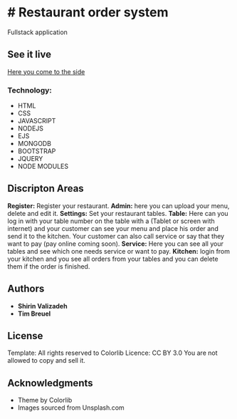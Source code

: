# # Restaurant order system

Fullstack application

## See it live

[Here you come to the side](https://tim-breuel-order-system.herokuapp.com/)

### Technology:

- HTML
- CSS
- JAVASCRIPT
- NODEJS
- EJS
- MONGODB
- BOOTSTRAP
- JQUERY
- NODE MODULES

## Discripton Areas

**Register:** Register your restaurant.
**Admin:** here you can upload your menu, delete and edit it.
**Settings:** Set your restaurant tables.
**Table:** Here can you log in with your table number on the table with a (Tablet or screen with internet) and your customer can see your menu and place his order and send it to the kitchen. Your customer can also call service or say that they want to pay (pay online coming soon).
**Service:** Here you can see all your tables and see which one needs service or want to pay.
**Kitchen:** login from your kitchen and you see all orders from your tables and you can delete them if the order is finished.

## Authors

- **Shirin Valizadeh**
- **Tim Breuel**

## License

Template:
All rights reserved to Colorlib
Licence: CC BY 3.0
You are not allowed to copy and sell it.

## Acknowledgments

- Theme by Colorlib
- Images sourced from Unsplash.com
